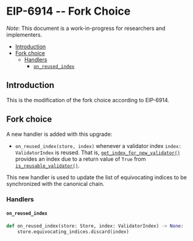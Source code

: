 # EIP-6914 -- Fork Choice

*Note*: This document is a work-in-progress for researchers and implementers.

<!-- mdformat-toc start --slug=github --no-anchors --maxlevel=6 --minlevel=2 -->

- [Introduction](#introduction)
- [Fork choice](#fork-choice)
  - [Handlers](#handlers)
    - [`on_reused_index`](#on_reused_index)

<!-- mdformat-toc end -->

## Introduction

This is the modification of the fork choice according to EIP-6914.

## Fork choice

A new handler is added with this upgrade:

- `on_reused_index(store, index)` whenever a validator index
  `index: ValidatorIndex` is reused. That is,
  [`get_index_for_new_validator()`](./beacon-chain.md#modified-get_index_for_new_validator)
  provides an index due to a return value of `True` from
  [`is_reusable_validator()`](./beacon-chain.md#is_reusable_validator).

This new handler is used to update the list of equivocating indices to be
synchronized with the canonical chain.

### Handlers

#### `on_reused_index`

```python
def on_reused_index(store: Store, index: ValidatorIndex) -> None:
    store.equivocating_indices.discard(index)
```
